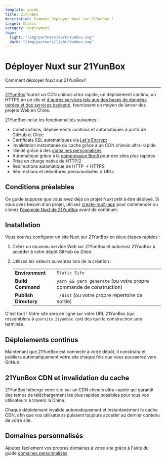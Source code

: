 ```yaml
---
template: guide
title: 21YunBox
description: Comment déployer Nuxt sur 21YunBox ?
target: Static
category: deployment
logo:
  light: "/img/partners/dark/Yunbox.svg"
  dark: "/img/partners/light/Yunbox.svg"
---
```


# Déployer Nuxt sur 21YunBox

Comment déployer Nuxt sur 21YunBox?

---

[21YunBox](https://www.21yunbox.com) fournit un CDN chinois ultra-rapide, un déploiement continu, un HTTPS en un clic et [d'autres services tels que des bases de données gérées et des services backend](https://www.21yunbox.com/docs/), fournissant un moyen de lancer des projets Web en Chine.

21YunBox inclut les fonctionnalités suivantes :

- Constructions, déploiements continus et automatiques à partir de GitHub et Gitee
- Certificats SSL automatiques via [Let's Encrypt](https://letsencrypt.org)
- Invalidation instantanée du cache grâce à un CDN chinois ultra-rapide
- Illimité grâce à des [domaines personnalisés](https://www.21yunbox.com/docs/#/custom-domains)
- Automatique grâce à la [compression Brotli](https://en.wikipedia.org/wiki/Brotli) pour des sites plus rapides
- Prise en charge native de HTTP/2
- Redirections automatique de HTTP → HTTPS
- Redirections et réécritures personnalisées d'URLs

## Conditions préalables

Ce guide suppose que vous avez déjà un projet Nuxt prêt à être déployé. Si vous avez besoin d'un projet, utilisez [create-nuxt-app](https://github.com/nuxt/create-nuxt-app) pour commencer ou clonez [l'exemple Nuxt de 21YunBox](https://gitee.com/eryiyunbox-examples/nuxtjs) avant de continuer.

## Installation

Vous pouvez configurer un site Nuxt sur 21YunBox en deux étapes rapides :

1. Créez un nouveau service Web sur 21YunBox et autorisez 21YunBox à accéder à votre dépôt GitHub ou Gitee.
2. Utilisez les valeurs suivantes lors de la création :

   |                       |                                                                    |
   | --------------------- | ------------------------------------------------------------------ |
   | **Environment**       | `Static Site`                                                      |
   | **Build Command**     | `yarn && yarn generate` (ou votre propre commande de construction) |
   | **Publish Directory** | `./dist` (ou votre propre répertoire de sortie)                    |

C'est tout ! Votre site sera en ligne sur votre URL 21YunBox (qui ressemblera à `yoursite.21yunbox.com`) dès que la construction sera terminée.

## Déploiements continus

Maintenant que 21YunBox est connecté à votre dépôt, il construira et publiera automatiquement votre site chaque fois que vous pousserez vers GitHub.

## 21YunBox CDN et invalidation du cache

21YunBox héberge votre site sur un CDN chinois ultra-rapide qui garantit des temps de téléchargement les plus rapides possibles pour tous vos utilisateurs à travers la Chine.

Chaque déploiement invalide automatiquement et instantanément le cache CDN, afin que vos utilisateurs puissent toujours accéder au dernier contenu de votre site.

## Domaines personnalisés

Ajoutez facilement vos propres domaines à votre site grâce à l'aide du guide [domaines personnalisés](https://www.21yunbox.com/docs/#/custom-domains).
